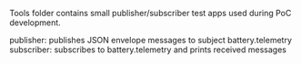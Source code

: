 Tools folder contains small publisher/subscriber test apps used during PoC development.

publisher: publishes JSON envelope messages to subject battery.telemetry
subscriber: subscribes to battery.telemetry and prints received messages
